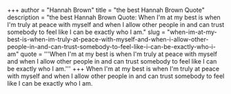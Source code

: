 +++
author = "Hannah Brown"
title = "the best Hannah Brown Quote"
description = "the best Hannah Brown Quote: When I'm at my best is when I'm truly at peace with myself and when I allow other people in and can trust somebody to feel like I can be exactly who I am."
slug = "when-im-at-my-best-is-when-im-truly-at-peace-with-myself-and-when-i-allow-other-people-in-and-can-trust-somebody-to-feel-like-i-can-be-exactly-who-i-am"
quote = '''When I'm at my best is when I'm truly at peace with myself and when I allow other people in and can trust somebody to feel like I can be exactly who I am.'''
+++
When I'm at my best is when I'm truly at peace with myself and when I allow other people in and can trust somebody to feel like I can be exactly who I am.
